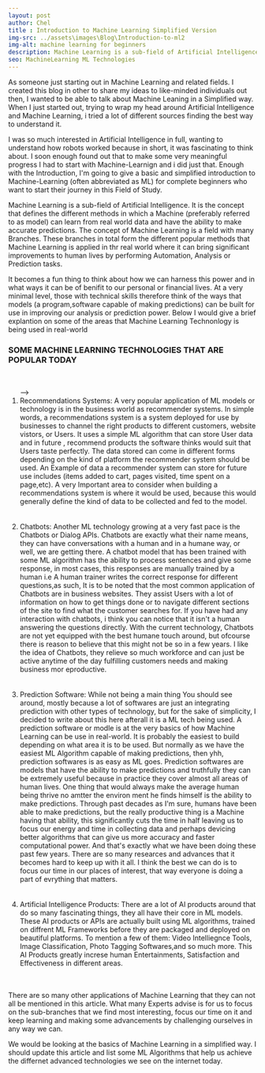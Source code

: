 ```yaml
---
layout: post
author: Chel
title : Introduction to Machine Learning Simplified Version
img-src: ../assets\images\Blog\Introduction-to-ml2
img-alt: machine learning for beginners
description: Machine Learning is a sub-field of Artificial Intelligence. It is the concept that defines the different methods in which a Machine (preferably referred to as model) can learn from real world data and have the ability to make accurate predictions.
seo: MachineLearning ML Technologies
---
```


As someone just starting out in Machine Learning and related fields. I created this blog in other to share my ideas to like-minded individuals out then, I wanted to be able to talk about Machine Leaning in a Simplified way. When I just started out, trying to wrap my head around Artificial Intelligence and Machine Learning, i tried a lot of different sources finding the best way to understand it. 

I was so much interested in Artificial Intelligence in full, wanting to understand how robots worked because in short, it was fascinating to think about. I soon enough found out that to make some very meaningful progress I had to start with Machine-Learnign and i did just that. Enough with the Introduction, I'm going to give a basic and simplified introduction to Machine-Learning (often abbreviated as ML) for complete beginners who want to start their journey in this Field of Study.


Machine Learning is a sub-field of Artificial Intelligence. It is the concept that defines the different methods in which a Machine (preferably referred to as model) can learn from real world data and have the ability to make accurate predictions. The concept of Machine Learning is a field with many Branches. These branches in total form the different popular methods that Machine Learning is applied in thr real world where it can bring significant improvements to human lives by performing Automation, Analysis or Prediction tasks.

It becomes a fun thing to think about how we can harness this power and in what ways it can be of benifit to our personal or financial lives. At a very minimal level, those with technical skills therefore think of the ways that models (a program,software capable of making predictions) can be built for use in improving our analysis or prediction power. Below I would give a brief explantion on some of the areas that Machine Learning Technonlogy is being used in real-world <br> 
		

 <h3 class="blog-headers">SOME MACHINE LEARNING TECHNOLOGIES THAT ARE POPULAR TODAY</h3>
<br>

<ol class="blog-lists"> -->
	<li>Recommendations Systems: A very popular application of ML models or technology is in the business world as recommender systems. In simple words, a recommendations system is a system deployed for use by businesses to channel the right products to different customers, website vistors, or Users. It uses a simple ML algorithm that can store User data and in future , recommend products the software thinks would suit that Users taste perfectly. The data stored can come in different forms depending on the kind of platform the recommender system should be used. An Example of data a recommender system can store for future use includes (items added to cart, pages visited, time spent on a page,etc). A very Important area to consider when building a recommendations system is where it would be used, because this would generally define the kind of data to be collected and fed to the model.</li><br><br>
	<li>Chatbots: Another ML technology growing at a very fast pace is the Chatbots or Dialog APIs. Chatbots are exactly what their name means, they can have conversations with a human and in a humane way, or well, we are getting there. A chatbot model that has been trained with some ML algorithm has the ability to process sentences and give some response, in most cases, this responses are manually trained by a human i.e A human trainer writes the correct response for different questions,as such, It is to be noted that the most common application of Chatbots are in business websites. They assist Users with a lot of information on how to get things done or to navigate different sections of the site to find what the customer searches for. If you have had any interaction with chatbots, i think you can notice that it isn't a human answering the questions directly. With the current technology, Chatbots are not yet equipped with the best humane touch around, but ofcourse there is reason to believe that this might not be so in a few years. I like the idea of Chatbots, they relieve so much workforce and can just be active anytime of the day fulfilling customers needs and making business mor eproductive.</li><br><br>
	<li>Prediction Software: While not being a main thing You should see around, mostly because a lot of softwares are just an integrating prediction with other types of technology, but for the sake of simplicity, I decided to write about this here afterall it is a ML tech being used. A prediction software or modle is at the very basics of how Machine Learning can be use in real-world. It is probably the easiest to build depending on what area it is to be used. But normally as we have the easiest ML Algorithm capable of making predictions, then yhh, prediction softwares is as easy as ML goes. Prediction softwares are models that have the ability to make predictions and truthfully they can be extremely useful because in practice they cover almost all areas of human lives. One thing that would always make the average human being thrive no amtter the environ ment he finds himself is the ability to make predictions. Through past decades as I'm sure, humans have been able to make predictions, but the really productive thing is a Machine having that ability, this significantly cuts the time in half leaving us to focus our energy and time in collecting data and perhaps devicing better algorithms that can give us more accuracy and faster computational power. And that's exactly what we have been doing these past few years. There are so many researces and advances that it becomes hard to keep up with it all. I think the best we can do is to focus our time in our places of interest, that way everyone is doing a part of evrything that matters.</li><br><br>
	<li>Artificial Intelligence Products: There are a lot of AI products around that do so many fascinating things, they all have their core in ML models. These AI products or APIs are actually built using ML algorithms, trained on diffrent ML Frameworks before they are packaged and deployed on beautiful platforms. To mention a few of them: Video Intelliegnce Tools, Image Classification, Photo Tagging Softwares,and so much more. This AI Products greatly increse human Entertainments, Satisfaction and Effectiveness in different areas.</li><br><br>
 </ol>



There are so many other applications of Machine Learning that they can not all be mentioned in this article. What many Experts advise is for us to focus on the sub-branches that we find most interesting, focus our time on it and keep learning and making some advancements by challenging ourselves in any way we can.

We would be looking at the basics of Machine Learning in a simplified way. I should update this article and list some ML Algorithms that help us achieve the differnet advanced technologies we see on the internet today.


